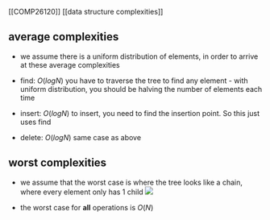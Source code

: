 [[COMP26120]]
[[data structure complexities]]

## average complexities
- we assume there is a uniform distribution of elements, in order to arrive at these average complexities

- find: $O(logN)$
  you have to traverse the tree to find any element - with uniform distribution, you should be halving the number of elements each time
- insert: $O(logN)$
  to insert, you need to find the insertion point. So this just uses find
- delete: $O(logN)$
  same case as above

## worst complexities
- we assume that the worst case is where the tree looks like a chain, where every element only has 1 child
![](https://i.imgur.com/dYCPOtr.png)


- the worst case for **all** operations is $O(N)$
